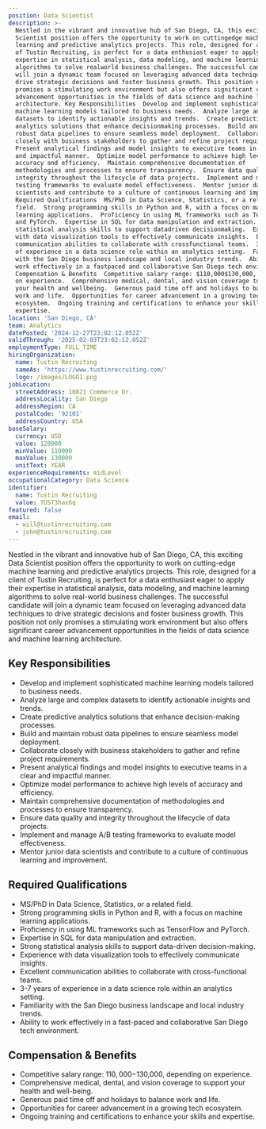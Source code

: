 ```yaml
---
position: Data Scientist
description: >-
  Nestled in the vibrant and innovative hub of San Diego, CA, this exciting Data
  Scientist position offers the opportunity to work on cuttingedge machine
  learning and predictive analytics projects. This role, designed for a client
  of Tustin Recruiting, is perfect for a data enthusiast eager to apply their
  expertise in statistical analysis, data modeling, and machine learning
  algorithms to solve realworld business challenges. The successful candidate
  will join a dynamic team focused on leveraging advanced data techniques to
  drive strategic decisions and foster business growth. This position not only
  promises a stimulating work environment but also offers significant career
  advancement opportunities in the fields of data science and machine learning
  architecture. Key Responsibilities  Develop and implement sophisticated
  machine learning models tailored to business needs.  Analyze large and complex
  datasets to identify actionable insights and trends.  Create predictive
  analytics solutions that enhance decisionmaking processes.  Build and maintain
  robust data pipelines to ensure seamless model deployment.  Collaborate
  closely with business stakeholders to gather and refine project requirements. 
  Present analytical findings and model insights to executive teams in a clear
  and impactful manner.  Optimize model performance to achieve high levels of
  accuracy and efficiency.  Maintain comprehensive documentation of
  methodologies and processes to ensure transparency.  Ensure data quality and
  integrity throughout the lifecycle of data projects.  Implement and manage A/B
  testing frameworks to evaluate model effectiveness.  Mentor junior data
  scientists and contribute to a culture of continuous learning and improvement.
  Required Qualifications  MS/PhD in Data Science, Statistics, or a related
  field.  Strong programming skills in Python and R, with a focus on machine
  learning applications.  Proficiency in using ML frameworks such as TensorFlow
  and PyTorch.  Expertise in SQL for data manipulation and extraction.  Strong
  statistical analysis skills to support datadriven decisionmaking.  Experience
  with data visualization tools to effectively communicate insights.  Excellent
  communication abilities to collaborate with crossfunctional teams.  37 years
  of experience in a data science role within an analytics setting.  Familiarity
  with the San Diego business landscape and local industry trends.  Ability to
  work effectively in a fastpaced and collaborative San Diego tech environment.
  Compensation & Benefits  Competitive salary range: $110,000$130,000, depending
  on experience.  Comprehensive medical, dental, and vision coverage to support
  your health and wellbeing.  Generous paid time off and holidays to balance
  work and life.  Opportunities for career advancement in a growing tech
  ecosystem.  Ongoing training and certifications to enhance your skills and
  expertise.
location: 'San Diego, CA'
team: Analytics
datePosted: '2024-12-27T23:02:12.052Z'
validThrough: '2025-02-03T23:02:12.052Z'
employmentType: FULL_TIME
hiringOrganization:
  name: Tustin Recruiting
  sameAs: 'https://www.tustinrecruiting.com/'
  logo: /images/LOGO1.png
jobLocation:
  streetAddress: 10821 Commerce Dr.
  addressLocality: San Diego
  addressRegion: CA
  postalCode: '92101'
  addressCountry: USA
baseSalary:
  currency: USD
  value: 120000
  minValue: 110000
  maxValue: 130000
  unitText: YEAR
experienceRequirements: midLevel
occupationalCategory: Data Science
identifier:
  name: Tustin Recruiting
  value: TUST3hax6q
featured: false
email:
  - will@tustinrecruiting.com
  - john@tustinrecruiting.com
---
```




Nestled in the vibrant and innovative hub of San Diego, CA, this exciting Data Scientist position offers the opportunity to work on cutting-edge machine learning and predictive analytics projects. This role, designed for a client of Tustin Recruiting, is perfect for a data enthusiast eager to apply their expertise in statistical analysis, data modeling, and machine learning algorithms to solve real-world business challenges. The successful candidate will join a dynamic team focused on leveraging advanced data techniques to drive strategic decisions and foster business growth. This position not only promises a stimulating work environment but also offers significant career advancement opportunities in the fields of data science and machine learning architecture.

## Key Responsibilities
- Develop and implement sophisticated machine learning models tailored to business needs.
- Analyze large and complex datasets to identify actionable insights and trends.
- Create predictive analytics solutions that enhance decision-making processes.
- Build and maintain robust data pipelines to ensure seamless model deployment.
- Collaborate closely with business stakeholders to gather and refine project requirements.
- Present analytical findings and model insights to executive teams in a clear and impactful manner.
- Optimize model performance to achieve high levels of accuracy and efficiency.
- Maintain comprehensive documentation of methodologies and processes to ensure transparency.
- Ensure data quality and integrity throughout the lifecycle of data projects.
- Implement and manage A/B testing frameworks to evaluate model effectiveness.
- Mentor junior data scientists and contribute to a culture of continuous learning and improvement.

## Required Qualifications
- MS/PhD in Data Science, Statistics, or a related field.
- Strong programming skills in Python and R, with a focus on machine learning applications.
- Proficiency in using ML frameworks such as TensorFlow and PyTorch.
- Expertise in SQL for data manipulation and extraction.
- Strong statistical analysis skills to support data-driven decision-making.
- Experience with data visualization tools to effectively communicate insights.
- Excellent communication abilities to collaborate with cross-functional teams.
- 3-7 years of experience in a data science role within an analytics setting.
- Familiarity with the San Diego business landscape and local industry trends.
- Ability to work effectively in a fast-paced and collaborative San Diego tech environment.

## Compensation & Benefits
- Competitive salary range: $110,000-$130,000, depending on experience.
- Comprehensive medical, dental, and vision coverage to support your health and well-being.
- Generous paid time off and holidays to balance work and life.
- Opportunities for career advancement in a growing tech ecosystem.
- Ongoing training and certifications to enhance your skills and expertise.
